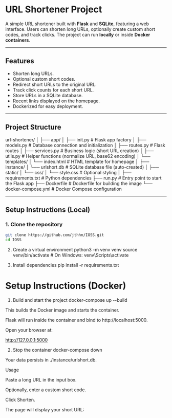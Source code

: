 # URL Shortener Project

A simple URL shortener built with **Flask** and **SQLite**, featuring a web interface. Users can shorten long URLs, optionally create custom short codes, and track clicks. The project can run **locally** or inside **Docker containers**.

---

## Features

- Shorten long URLs.
- Optional custom short codes.
- Redirect short URLs to the original URL.
- Track click counts for each short URL.
- Store URLs in a SQLite database.
- Recent links displayed on the homepage.
- Dockerized for easy deployment.

---

## Project Structure


url-shortener/
│
├── app/
│ ├── init.py # Flask app factory
│ ├── models.py # Database connection and initialization
│ ├── routes.py # Flask routes
│ ├── services.py # Business logic (short URL creation)
│ ├── utils.py # Helper functions (normalize URL, base62 encoding)
│ └── templates/
│ └── index.html # HTML template for homepage
│
├── instance/
│ └── urlshort.db # SQLite database file (auto-created)
│
├── static/
│ └── css/
│ └── style.css # Optional styling
│
├── requirements.txt # Python dependencies
├── run.py # Entry point to start the Flask app
├── Dockerfile # Dockerfile for building the image
└── docker-compose.yml # Docker Compose configuration



---

## Setup Instructions (Local)

### 1. Clone the repository

```bash
git clone https://github.com/jthhn/IOSS.git
cd IOSS
```


2. Create a virtual environment
python3 -m venv venv
source venv/bin/activate  # On Windows: venv\Scripts\activate

3. Install dependencies
pip install -r requirements.txt


# Setup Instructions (Docker)
1. Build and start the project
docker-compose up --build


This builds the Docker image and starts the container.

Flask will run inside the container and bind to http://localhost:5000.

Open your browser at:

http://127.0.0.1:5000

2. Stop the container
docker-compose down


Your data persists in ./instance/urlshort.db.

Usage

Paste a long URL in the input box.

Optionally, enter a custom short code.

Click Shorten.

The page will display your short URL: